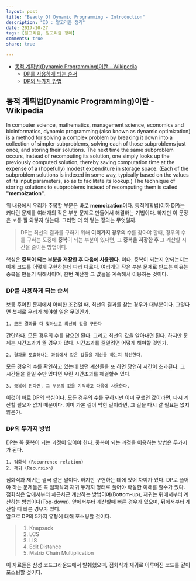 ```yaml
---
layout: post
title: "Beauty Of Dynamic Programming - Introduction"
description: "ID : 알고리즘 정리"
date: 2017-10-27
tags: [알고리즘, 알고리즘 정리]
comments: true
share: true

---
```


<!-- @import "[TOC]" {cmd="toc" depthFrom=1 depthTo=6 orderedList=false} -->
<!-- code_chunk_output -->

* [동적 계획법(Dynamic Programming)이란 - Wikipedia](#동적-계획법dynamic-programming이란-wikipedia)
	* [DP를 사용하게 되는 순서](#dp를-사용하게-되는-순서)
	* [DP의 두가지 방법](#dp의-두가지-방법)

<!-- /code_chunk_output -->



## 동적 계획법(Dynamic Programming)이란 - Wikipedia
In computer science, mathematics, management science, economics and bioinformatics, dynamic programming (also known as dynamic optimization) is a method for solving a complex problem by breaking it down into a collection of simpler subproblems, solving each of those subproblems just once, and storing their solutions. The next time the same subproblem occurs, instead of recomputing its solution, one simply looks up the previously computed solution, thereby saving computation time at the expense of a (hopefully) modest expenditure in storage space. (Each of the subproblem solutions is indexed in some way, typically based on the values of its input parameters, so as to facilitate its lookup.) The technique of storing solutions to subproblems instead of recomputing them is called **"memoization"**.  

위 내용에서 우리가 주목할 부분은 바로 **memoization**이다. 동적계획법(이하 DP)는 커다란 문제를 여러개의 작은 부분 문제로 만들어서 해결하는 기법이다. 하지만 이 문장은 보통 잘 와닿지 않는다. 그러면 더 와 닿는 정의는 무엇일까.  
> DP는 최선의 결과를 구하기 위해 **여러가지 경우의 수**를 찾아야 할때, 경우의 수를 구하는 도중에 **중복**이 되는 부분이 있다면, 그 **중복을 저장한 후** 그 계산할 시간을 줄이는 방법이다.  

핵심은 **중복이 되는 부분을 저장한 후 다음에 사용한다.** 이다. 중복이 되는지 안되는지는 이제 코드를 어떻게 구현하는데 따라 다르다. 여러개의 작은 부분 문제로 만드는 이유는 중복을 만들기 위해서이며, 한번 계산한 그 값들을 계속해서 이용하는 것이다.  

### DP를 사용하게 되는 순서
보통 주어진 문제에서 어떠한 조건일 때, 최선의 결과를 찾는 경우가 대부분이다. 그렇다면 첫째로 우리가 해야할 일은 무엇인가.  

    1. 모든 결과를 다 찾아보고 최선의 값을 구한다


간단하다. 모든 경우의 수를 찾으면 된다. 그리고 최선의 값을 알아내면 된다. 하지만 문제는 시간초과가 뜰 경우가 많다. 시간초과를 줄일려면 어떻게 해야할 것인가.  

	2. 결과를 도출해내는 과정에서 같은 값들을 계산을 하는지 확인한다.

모든 경우의 수를 확인하고 있는데 했던 계산들을 또 하면 당연히 시간이 초과된다. 그 시간들을 줄일 수만 있다면 우린 시간초과를 해결할수 있다.  

	3. 중복이 된다면, 그 부분의 값을 기억하고 다음에 사용한다.

이것이 바로 DP의 핵심이다. 모든 경우의 수를 구하지만 이미 구했던 값이라면, 다시 계산할 필요가 없기 때문이다. 이미 가본 길이 막힌 길이라면, 그 길을 다시 갈 필요는 없지 않은가.

### DP의 두가지 방법
DP는 꼭 중복이 되는 과정이 있어야 한다. 중복이 되는 과정을 이용하는 방법은 두가지가 된다.  

	1. 점화식 (Recurrence relation)
	2. 재귀 (Recursion)

점화식과 재귀는 결국 같은 말이다. 하지만 구현하는 데에 있어 차이가 있다. DP로 풀어야 하는 문제들은 꼭 점화식과 재귀 두가지 형태로 풀어야 확실한 이해를 할수가 있다. 점화식은 앞에서부터 차근차근 계산하는 방법이며(Bottom-up), 재귀는 뒤에서부터 계산하는 방법이다(Top-down). 앞에서부터 계산할때 빠른 경우가 있으며, 뒤에서부터 계산할 때 빠른 경우가 있다.  
앞으로 DP의 5가지 유형에 대해 포스팅할 것이다.
> 1. Knapsack  
> 2. LCS  
> 3. LIS  
> 4. Edit Distance  
> 5. Matrix Chain Multiplication  

이 자료들은 삼성 코드그라운드에서 발췌했으며, 점화식과 재귀로 이루어진 코드를 같이 포스팅할 것이다.
